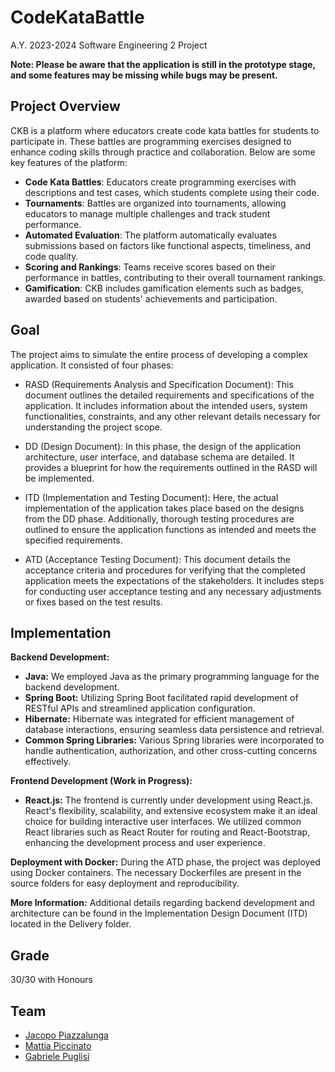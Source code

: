 # CodeKataBattle
A.Y. 2023-2024 Software Engineering 2 Project

**Note: Please be aware that the application is still in the prototype stage, and some features may be missing while bugs may be present.**

## Project Overview
CKB is a platform where educators create code kata battles for students to participate in. These battles are programming exercises designed to enhance coding skills through practice and collaboration. Below are some key features of the platform:

- **Code Kata Battles**: Educators create programming exercises with descriptions and test cases, which students complete using their code.
- **Tournaments**: Battles are organized into tournaments, allowing educators to manage multiple challenges and track student performance.
- **Automated Evaluation**: The platform automatically evaluates submissions based on factors like functional aspects, timeliness, and code quality.
- **Scoring and Rankings**: Teams receive scores based on their performance in battles, contributing to their overall tournament rankings.
- **Gamification**: CKB includes gamification elements such as badges, awarded based on students' achievements and participation.

## Goal

The project aims to simulate the entire process of developing a complex application. It consisted of four phases:

* RASD (Requirements Analysis and Specification Document): This document outlines the detailed requirements and specifications of the application. It includes information about the intended users, system functionalities, constraints, and any other relevant details necessary for understanding the project scope.

* DD (Design Document): In this phase, the design of the application architecture, user interface, and database schema are detailed. It provides a blueprint for how the requirements outlined in the RASD will be implemented.

* ITD (Implementation and Testing Document): Here, the actual implementation of the application takes place based on the designs from the DD phase. Additionally, thorough testing procedures are outlined to ensure the application functions as intended and meets the specified requirements.

* ATD (Acceptance Testing Document): This document details the acceptance criteria and procedures for verifying that the completed application meets the expectations of the stakeholders. It includes steps for conducting user acceptance testing and any necessary adjustments or fixes based on the test results.

## Implementation 

**Backend Development:**
- **Java:** We employed Java as the primary programming language for the backend development.
- **Spring Boot:** Utilizing Spring Boot facilitated rapid development of RESTful APIs and streamlined application configuration.
- **Hibernate:** Hibernate was integrated for efficient management of database interactions, ensuring seamless data persistence and retrieval.
- **Common Spring Libraries:** Various Spring libraries were incorporated to handle authentication, authorization, and other cross-cutting concerns effectively.

**Frontend Development (Work in Progress):**
- **React.js:** The frontend is currently under development using React.js. React's flexibility, scalability, and extensive ecosystem make it an ideal choice for building interactive user interfaces. We utilized common React libraries such as React Router for routing and React-Bootstrap, enhancing the development process and user experience.

**Deployment with Docker:**
During the ATD phase, the project was deployed using Docker containers. The necessary Dockerfiles are present in the source folders for easy deployment and reproducibility.

**More Information:** Additional details regarding backend development and architecture can be found in the Implementation Design Document (ITD) located in the Delivery folder.


## Grade 
30/30 with Honours

## Team
* [Jacopo Piazzalunga](https://github.com/Jacopopiazza)
* [Mattia Piccinato](https://github.com/peetceenatoo)
* [Gabriele Puglisi](https://github.com/GabP404)
